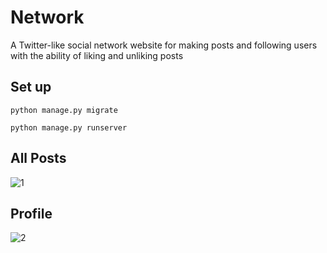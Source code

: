 # Network
A Twitter-like social network website for making posts and following users with the ability of liking and unliking posts

## Set up

`python manage.py migrate`

`python manage.py runserver`

## All Posts

![1](https://user-images.githubusercontent.com/96381612/206857087-8ec1b9ed-cd79-434f-9bd9-f3518d0dcc0b.png)

## Profile

![2](https://user-images.githubusercontent.com/96381612/206857056-1df5b9d6-c625-4956-bf70-cb04e0eccade.png)
